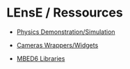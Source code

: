 # LEnsE / Ressources

- [Physics Demonstration/Simulation](https://iogs-lense-ressources.github.io/physics-demo/)
- [Cameras Wrappers/Widgets](https://iogs-lense-ressources.github.io/camera-gui/)

- [MBED6 Libraries](https://iogs-lense-ressources.github.io/mbed6-libraries/)
